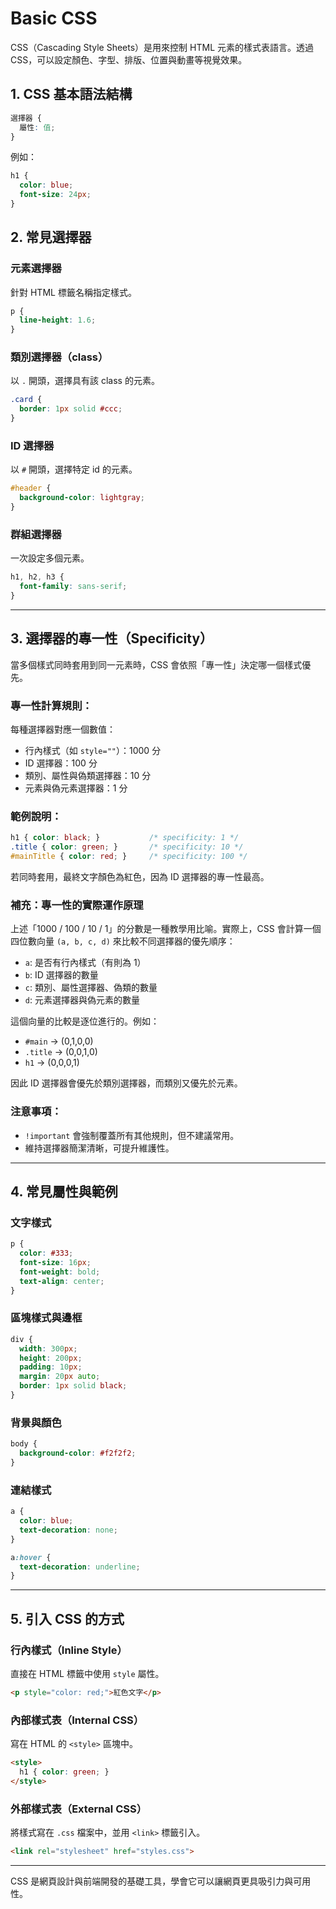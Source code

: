# Basic CSS

CSS（Cascading Style Sheets）是用來控制 HTML 元素的樣式表語言。透過 CSS，可以設定顏色、字型、排版、位置與動畫等視覺效果。

## 1. CSS 基本語法結構

```css
選擇器 {
  屬性: 值;
}
```

例如：

```css
h1 {
  color: blue;
  font-size: 24px;
}
```

## 2. 常見選擇器

### 元素選擇器

針對 HTML 標籤名稱指定樣式。

```css
p {
  line-height: 1.6;
}
```

### 類別選擇器（class）

以 `.` 開頭，選擇具有該 class 的元素。

```css
.card {
  border: 1px solid #ccc;
}
```

### ID 選擇器

以 `#` 開頭，選擇特定 id 的元素。

```css
#header {
  background-color: lightgray;
}
```

### 群組選擇器

一次設定多個元素。

```css
h1, h2, h3 {
  font-family: sans-serif;
}
```

---

## 3. 選擇器的專一性（Specificity）

當多個樣式同時套用到同一元素時，CSS 會依照「專一性」決定哪一個樣式優先。

### 專一性計算規則：

每種選擇器對應一個數值：

* 行內樣式（如 `style=""`）：1000 分
* ID 選擇器：100 分
* 類別、屬性與偽類選擇器：10 分
* 元素與偽元素選擇器：1 分

### 範例說明：

```css
h1 { color: black; }           /* specificity: 1 */
.title { color: green; }       /* specificity: 10 */
#mainTitle { color: red; }     /* specificity: 100 */
```

若同時套用，最終文字顏色為紅色，因為 ID 選擇器的專一性最高。

### 補充：專一性的實際運作原理

上述「1000 / 100 / 10 / 1」的分數是一種教學用比喻。實際上，CSS 會計算一個四位數向量 `(a, b, c, d)` 來比較不同選擇器的優先順序：

* `a`: 是否有行內樣式（有則為 1）
* `b`: ID 選擇器的數量
* `c`: 類別、屬性選擇器、偽類的數量
* `d`: 元素選擇器與偽元素的數量

這個向量的比較是逐位進行的。例如：

* `#main` → (0,1,0,0)
* `.title` → (0,0,1,0)
* `h1` → (0,0,0,1)

因此 ID 選擇器會優先於類別選擇器，而類別又優先於元素。

### 注意事項：

* `!important` 會強制覆蓋所有其他規則，但不建議常用。
* 維持選擇器簡潔清晰，可提升維護性。

---

## 4. 常見屬性與範例

### 文字樣式

```css
p {
  color: #333;
  font-size: 16px;
  font-weight: bold;
  text-align: center;
}
```

### 區塊樣式與邊框

```css
div {
  width: 300px;
  height: 200px;
  padding: 10px;
  margin: 20px auto;
  border: 1px solid black;
}
```

### 背景與顏色

```css
body {
  background-color: #f2f2f2;
}
```

### 連結樣式

```css
a {
  color: blue;
  text-decoration: none;
}

a:hover {
  text-decoration: underline;
}
```

---

## 5. 引入 CSS 的方式

### 行內樣式（Inline Style）

直接在 HTML 標籤中使用 `style` 屬性。

```html
<p style="color: red;">紅色文字</p>
```

### 內部樣式表（Internal CSS）

寫在 HTML 的 `<style>` 區塊中。

```html
<style>
  h1 { color: green; }
</style>
```

### 外部樣式表（External CSS）

將樣式寫在 `.css` 檔案中，並用 `<link>` 標籤引入。

```html
<link rel="stylesheet" href="styles.css">
```

---

CSS 是網頁設計與前端開發的基礎工具，學會它可以讓網頁更具吸引力與可用性。
